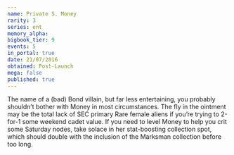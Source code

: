 ```yaml
---
name: Private S. Money
rarity: 3
series: ent
memory_alpha:
bigbook_tier: 9
events: 5
in_portal: true
date: 21/07/2016
obtained: Post-Launch
mega: false
published: true
---
```


The name of a (bad) Bond villain, but far less entertaining, you probably shouldn’t bother with Money in most circumstances. The fly in the ointment may be the total lack of SEC primary Rare female aliens if you’re trying to 2-for-1 some weekend cadet value. If you need to level Money to help you crit some Saturday nodes, take solace in her stat-boosting collection spot, which should double with the inclusion of the Marksman collection before too long.
